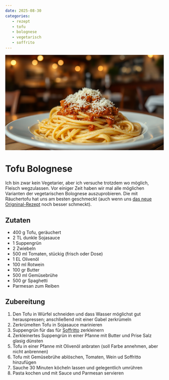 ```yaml
---
date: 2025-08-30
categories:
   - rezept
   - tofu
   - bolognese
   - vegetarisch
   - soffrito
---
```


![Spaghetti mit Räuchertofu-Bologneses, KI-generiert mit FLUX.1-schnell](../images/tofu-bolognese.png)

# Tofu Bolognese

Ich bin zwar kein Vegetarier, aber ich versuche trotzdem wo möglich, Fleisch wegzulassen. Vor einiger Zeit haben wir mal alle möglichen Varianten der vegetarischen Bolognese auszuprobieren. Die mit Räuchertofu hat uns am besten geschmeckt (auch wenn uns [das neue Origninal-Rezept](https://www.falstaff.com/at/rezepte/kochen/original-ragu-alla-bolognese-aus-bologna) noch besser schmeckt).

<!-- more -->

## Zutaten

- 400 g Tofu, geräuchert
- 2 TL dunkle Sojasauce
- 1 Suppengrün
- 2 Zwiebeln
- 500 ml Tomaten, stückig (frisch oder Dose)
- 1 EL Olivenöl
- 100 ml Rotwein
- 100 gr Butter
- 500 ml Gemüsebrühe
- 500 gr Spaghetti
- Parmesan zum Reiben

## Zubereitung

1. Den Tofu in Würfel schneiden und dass Wasser möglichst gut herauspressen; anschließend mit einer Gabel zerkrümeln
2. Zerkrümelten Tofu in Sojasauce marinieren
3. Suppengrün für das für [Soffritto](https://de.wikipedia.org/wiki/Soffritto) zerkleinern
4. Zerkleinertes Suppengrün in einer Pfanne mit Butter und Prise Salz glasig dünsten
5. Tofu in einer Pfanne mit Olivenöl anbraten (soll Farbe annehmen, aber nicht anbrennen)
6. Tofu mit Gemüsebrühe ablöschen, Tomaten, Wein ud Soffritto hinzufügen
7. Sauche 30 Minuten köcheln lassen und gelegentlich umrühren
8. Pasta kochen und mit Sauce und Parmesan servieren